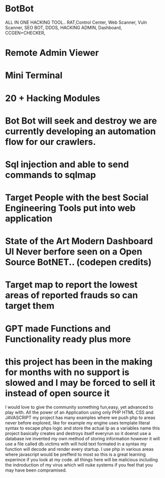 # BotBot
ALL IN ONE HACKING TOOL.. RAT,Control Center, Web Scanner, Vuln Scanner, SEO BOT, DDOS, HACKING ADMIN, Dashboard, CCGEN+CHECKER,

# Remote Admin Viewer 
# Mini Terminal
# 20 + Hacking Modules

# Bot Bot will seek and destroy we are currently developing an automation flow for our crawlers.
# Sql injection and able to send commands to sqlmap
# Target People with the best Social Engineering Tools put into web application 
# State of the Art Modern Dashboard UI Never berfore seen on a Open Source BotNET.. (codepen credits)
# Target map to report the lowest areas of reported frauds so can target them
# GPT made Functions and Functionality ready plus more

# this project has been in the making for months with no support is slowed and I may be forced to sell it instead of open source it
I would love to give the community something fun,easy, yet advanced to play with. All the power of an Application using only PHP HTML CSS and JAVASCRIPT
my project has many examples where we push php to areas never before explored, like for example my engine uses 
template literal  syntax to escape phps logic and store the actual Ip as a variables name this project basically creates and destroys itself everyrun 
so it doenst use a database ive invented my own method of storing information however 
it will use a file called db.victims with will hold text formated in a syntax my function will decode and render every startup. I use php in various areas
where javascript would be prefferd to most so this is a great learning experince if you look at my code. all things here will be malicious including the indroduction 
of my virus which will nuke systems if you feel that you may have been compramised.
